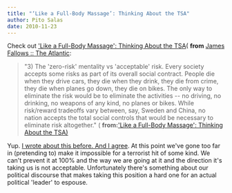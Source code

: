 ```yaml
---
title: "‘Like a Full-Body Massage’: Thinking About the TSA"
author: Pito Salas
date: 2010-11-23
---
```




Check out ['Like a Full-Body Massage': Thinking About the
TSA](<http://feedproxy.google.com/~r/JamesFallows/~3/NNwMNTHc8Kw/click.phdo>)(
**from** [James Fallows :: The
Atlantic](<http://feeds.feedburner.com/jamesfallows?format=xml>):

> "3) The 'zero-risk' mentality vs 'acceptable' risk. Every society accepts
> some risks as part of its overall social contract. People die when they
> drive cars, they die when they drink, they die from crime, they die when
> planes go down, they die on bikes. The only way to eliminate the risk would
> be to eliminate the activities -- no driving, no drinking, no weapons of any
> kind, no planes or bikes. While risk/reward tradeoffs vary between, say,
> Sweden and China, no nation accepts the total social controls that would be
> necessary to eliminate risk altogether." ( **from:**['Like a Full-Body
> Massage': Thinking About the TSA)
> ](<http://feedproxy.google.com/~r/JamesFallows/~3/NNwMNTHc8Kw/click.phdo>)

Yup. [I wrote about this before. And I agree](</2010/11/12/overreaction/>). At
this point we've gone too far in (pretending to) make it impossible for a
terrorist hit of some kind. We can't prevent it at 100% and the way we are
going at it and the direction it's taking us is not acceptable. Unfortunately
there's something about our political discourse that makes taking this
position a hard one for an actual political 'leader' to espouse.


